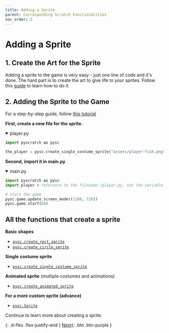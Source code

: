 ```yaml
---
title: Adding a Sprite
parent: Corresponding Scratch Functionalities
nav_order: 3
---
```


# Adding a Sprite

## 1. Create the Art for the Sprite
Adding a sprite to the game is very easy - just one line of code and it's done. The hard part is to create the art to give life to your sprites. Follow this [guide](../asset-preparation-guide/) to learn how to do it. 


## 2. Adding the Sprite to the Game
For a step-by-step guide, follow [this tutorial](../getting-started/1-create-the-first-sprite.html)

**First, create a new file for the sprite.** 
<details open markdown="block">
  <summary>
    player.py
  </summary>

```python
import pyscratch as pysc

the_player = pysc.create_single_costume_sprite("assets/player-fish.png")
```
</details>

**Second, import it in main.py**

<details open markdown="block">
  <summary>
    main.py
  </summary>

```python
import pyscratch as pysc
import player # reference to the filename (player.py, not the variable name `the_player`)

# start the game
pysc.game.update_screen_mode((1280, 720))
pysc.game.start(60)
```
</details>


## All the functions that create a sprite

**Basic shapes**
- <a target="_blank" href="../pdoc/pyscratch/sprite.html#create_rect_sprite"><code>pysc.create_rect_sprite</code></a>
- <a target="_blank" href="../pdoc/pyscratch/sprite.html#create_circle_sprite"><code>pysc.create_circle_sprite</code></a>

**Single costume sprite** 
- <a target="_blank" href="../pdoc/pyscratch/sprite.html#create_single_costume_sprite"><code>pysc.create_single_costume_sprite</code></a>


**Animated sprite** (multiple costumes and animations)
- <a target="_blank" href="../pdoc/pyscratch/sprite.html#create_animated_sprite"><code>pysc.create_animated_sprite</code></a> 


**For a more custom sprite (advance)**
- <a target="_blank" href="../pdoc/pyscratch/sprite.html#Sprite"><code>pysc.Sprite</code></a>


Continue to learn more about creating a sprite.
 
{: .d-flex .flex-justify-end }
[Next](./1-single-costume-sprite.md){: .btn .btn-purple }
